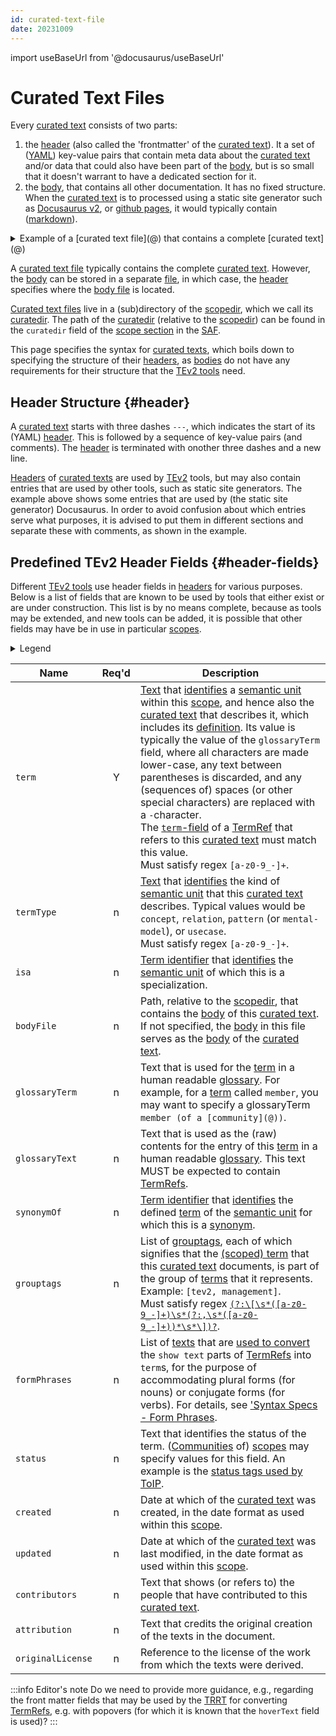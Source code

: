 ```yaml
---
id: curated-text-file
date: 20231009
---
```


import useBaseUrl from '@docusaurus/useBaseUrl'

# Curated Text Files

Every [curated text](@) consists of two parts:
1. the [header](@) (also called the 'frontmatter' of the [curated text](@)). It a set of ([YAML](https://yaml.org/spec/1.2.2/)) key-value pairs that contain meta data about the [curated text](@) and/or data that could also have been part of the [body](@), but is so small that it doesn't warrant to have a dedicated section for it. 
2. the [body](@), that contains all other documentation. It has no fixed structure. When the [curated text](@) is to processed using a static site generator such as [Docusaurus v2](https://docusaurus.io/docs), or [github pages](https://pages.github.com/), it would typically contain ([markdown](https://www.markdownguide.org/basic-syntax/)).

<details>
  <summary>Example of a [curated text file](@) that contains a complete [curated text](@)</summary>
  <div>

~~~ yaml
---
# Docusaurus front matter
id: ctext-file
sidebar_label: Curated Texts
# TEv2 Curated Text Header
term: curated-text
termType: concept
glossaryTerm: Curated Text
glossaryText: a text that documents a [concept](@) or other [semantic unit](@) of a particular [party](@), and specifies, e.g., the [term(s)](@) by which the [party](@) refers thereto, its [definition](@), and any other relevant information.
formPhrases: curated-text{ss}
# TEv2 Curation status
status: proposed
created: 2022-06-02
updated: 2023-08-14
# Origins/Acknowledgements
contributors: RieksJ
attribution: "[eSSIF-Lab](https://essif-lab.github.io/framework)"
originalLicense: "[CC BY-SA 4.0](http://creativecommons.org/licenses/by-sa/4.0/?ref=chooser-v1)"
---

# Curated Text
A curated text starts with three dashes `---`.
This indicates the start of its (YAML) header.
Typically, the header consists of a sequence of key-value pairs.
The header is terminated with onother three dashes and a new line.

The body of the curated text typically starts behind the header block,
but it can also be placed in another file within the `scopedir`.
The body is typically markdown, but other constructs may be inserted
that contribute to the rendering of these texts in a (static) website.
An example of this is [MDX](https://mdxjs.com/).
A discussion on these other constructs is outside the scope of this document.
~~~

  </div>
</details>

A [curated text file](@) typically contains the complete [curated text](@). However, the [body](@) can be stored in a separate [file](body-file@), in which case, the [header](@) specifies where the [body file](@) is located.

[Curated text files](@) live in a (sub)directory of the [scopedir](@), which we call its [curatedir](@). The path of the [curatedir](@) (relative to the [scopedir](@)) can be found in the `curatedir` field of the [scope section](/docs/spec-files/saf#scope-section) in the [SAF](@).

This page specifies the syntax for [curated texts](@), which boils down to specifying the structure of their [headers](@), as [bodies](@) do not have any requirements for their structure that the [TEv2 tools](@) need.

## Header Structure {#header}

A [curated text](@) starts with three dashes `---`, which indicates the start of its (YAML) [header](@). This is followed by a sequence of key-value pairs (and comments). The [header](@) is terminated with onother three dashes and a new line.

[Headers](@) of [curated texts](@) are used by [TEv2](@) tools, but may also contain entries that are used by other tools, such as static site generators. The example above shows some entries that are used by (the static site generator) Docusaurus. In order to avoid confusion about which entries serve what purposes, it is advised to put them  in different sections and separate these with comments, as shown in the example. 

## Predefined TEv2 Header Fields {#header-fields}

Different [TEv2 tools](@) use header fields in [headers](@) for various purposes. Below is a list of fields that are known to be used by tools that either exist or are under construction. This list is by no means complete, because as tools may be extended, and new tools can be added, it is possible that other fields may have be in use in particular [scopes](@). 

<details>
  <summary>Legend</summary>

1. **`Name`** contains the field name;
2. **`Req'd`** specifies whether (`Y`) or not (`n`, or `F`) the field is required to be present as a header field. The `F` means that we reserve this field for Future Use.
3. **`Description`** specifies the meaning of the field, and other things you may need to know, e.g. why it is needed, a required syntax, etc.

</details>

| Name            | Req'd | Description |
| --------------- | :---: | ----------- |
| `term`            | Y | [Text](term-identifier@) that [identifies](@) a [semantic unit](@) within this [scope](@), and hence also the [curated text](@) that describes it, which includes its [definition](@). Its value is typically the value of the `glossaryTerm` field, where all characters are made lower-case, any text between parentheses is discarded, and any (sequences of) spaces (or other special characters) are replaced with a `-`character.<br/>The [`term`-field](/docs/spec-syntax/term-ref-syntax#term) of a [TermRef](@) that refers to this [curated text](@) must match this value.<br/>Must satisfy regex `[a-z0-9_-]+`. |
| `termType`        | n | [Text](term-type@) that [identifies](@) the kind of [semantic unit](@) that this [curated text](@) describes. Typical values would be `concept`, `relation`, `pattern` (or `mental-model`), or `usecase`.<br/>Must satisfy regex `[a-z0-9_-]+`. |
| `isa`             | n | [Term identifier](@) that [identifies](@) the [semantic unit](@) of which this is a specialization. |
| `bodyFile`        | n | Path, relative to the [scopedir](@), that contains the [body](@) of this [curated text](@). If not specified, the [body](@) in this file serves as the [body](@) of the [curated text](@). |
| `glossaryTerm`    | n | Text that is used for the [term](@) in a human readable [glossary](@). For example, for a [term](@) called `member`, you may want to specify a glossaryTerm `member (of a [community](@))`. |
| `glossaryText`    | n | Text that is used as the (raw) contents for the entry of this [term](@) in a human readable [glossary](@). This text MUST be expected to contain [TermRefs](@). |
| `synonymOf`       | n | [Term identifier](@) that [identifies](@) the defined [term](@) of the [semantic unit](@) for which this is a [synonym](@). |
| `grouptags`       | n | List of [grouptags](@), each of which signifies that the [(scoped) term](@) that this [curated text](@) documents, is part of the group of [terms](@) that it represents.<br/>Example: `[tev2, management]`.<br/>Must satisfy regex [`(?:\[\s*([a-z0-9_-]+)\s*(?:,\s*([a-z0-9_-]+))*\s*\])?`](https://www.debuggex.com/r/a51CXl1NzR3kwihT). |
| `formPhrases`     | n | List of [texts](formphrase@) that are [used to convert](/docs/spec-tools/trrt#id) the `show text` parts of [TermRefs](@) into `term`s, for the purpose of accommodating plural forms (for nouns) or conjugate forms (for verbs). For details, see ['Syntax Specs - Form Phrases](/docs/spec-syntax/form-phrase-syntax). |
| `status`          | n | Text that identifies the status of the term. ([Communities](@) of) [scopes](@) may specify values for this field. An example is the [status tags used by ToIP](https://github.com/trustoverip/concepts-and-terminology-wg/blob/master/docs/status-tags.md). |
| `created`         | n | Date at which of the [curated text](@) was created, in the date format as used within this [scope](@). |
| `updated`         | n | Date at which of the [curated text](@) was last modified, in the date format as used within this [scope](@). |
| `contributors`    | n | Text that shows (or refers to) the people that have contributed to this [curated text](@). |
| `attribution`     | n | Text that credits the original creation of the texts in the document. |
| `originalLicense` | n | Reference to the license of the work from which the texts were derived. |

:::info Editor's note
Do we need to provide more guidance, e.g., regarding the front matter fields that may be used by the [TRRT](@) for converting [TermRefs](@), e.g. with popovers (for which it is known that the `hoverText` field is used)?
:::